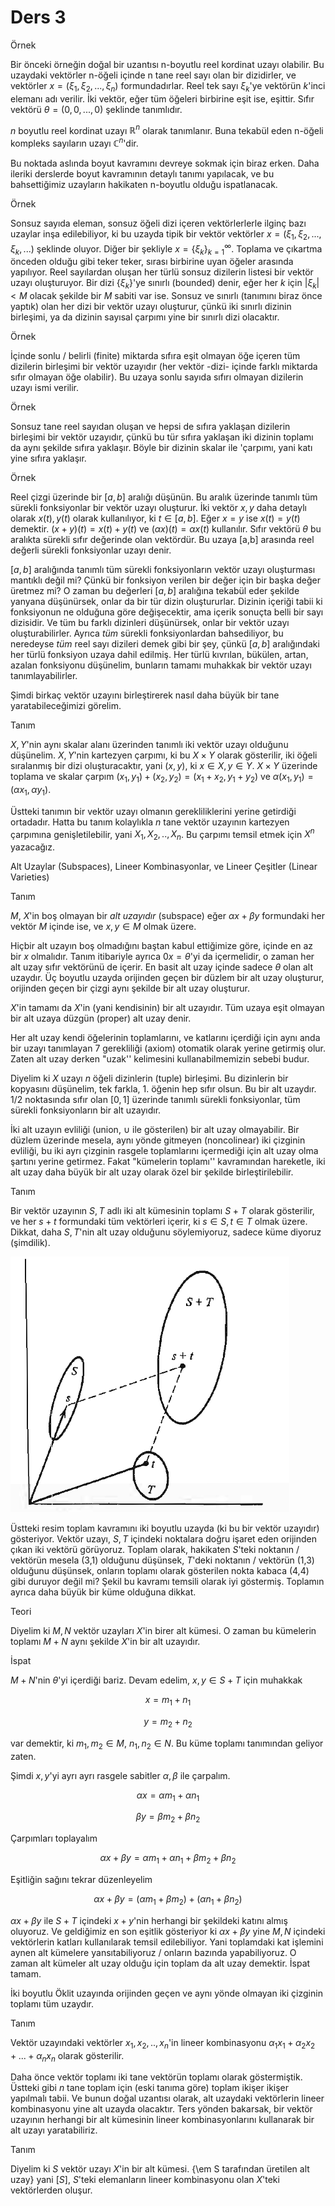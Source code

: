 # Ders 3

Örnek 

Bir önceki örneğin doğal bir uzantısı n-boyutlu reel kordinat uzayı
olabilir. Bu uzaydaki vektörler n-öğeli içinde n tane reel sayı olan bir
dizidirler, ve vektörler $x = (\xi_1, \xi_2,...,\xi_n)$
formundadırlar. Reel tek sayı $\xi_k$'ye vektörün $k$'inci elemanı adı
verilir. İki vektör, eğer tüm öğeleri birbirine eşit ise, eşittir. Sıfır
vektörü $\theta = (0,0,...,0)$ şeklinde tanımlıdır. 

$n$ boyutlu reel kordinat uzayı $\mathbb{R}^n$ olarak tanımlanır. Buna
tekabül eden n-öğeli kompleks sayıların uzayı $\mathbb{C}^n$'dir.

Bu noktada aslında boyut kavramını devreye sokmak için biraz erken. Daha
ileriki derslerde boyut kavramının detaylı tanımı yapılacak, ve bu
bahsettiğimiz uzayların hakikaten n-boyutlu olduğu ispatlanacak.

Örnek 

Sonsuz sayıda eleman, sonsuz öğeli dizi içeren vektörlerlerle ilginç bazı
uzaylar inşa edilebiliyor, ki bu uzayda tipik bir vektör vektörler
$x = (\xi_1, \xi_2,...,\xi_k,...)$ şeklinde oluyor. Diğer bir şekliyle
$x = \{\xi_k\}_{k=1}^{\infty}$.  Toplama ve çıkartma önceden olduğu gibi
teker teker, sırası birbirine uyan öğeler arasında yapılıyor. Reel
sayılardan oluşan her türlü sonsuz dizilerin listesi bir vektör uzayı
oluşturuyor. Bir dizi $\{\xi_k\}$'ye sınırlı (bounded) denir, eğer her $k$
için $|\xi_k| < M$ olacak şekilde bir $M$ sabiti var ise. Sonsuz ve sınırlı
(tanımını biraz önce yaptık) olan her dizi bir vektör uzayı oluşturur,
çünkü iki sınırlı dizinin birleşimi, ya da dizinin sayısal çarpımı yine bir
sınırlı dizi olacaktır.

Örnek 

İçinde sonlu / belirli (finite) miktarda sıfıra eşit olmayan öğe içeren tüm
dizilerin birleşimi bir vektör uzayıdır (her vektör -dizi- içinde farklı
miktarda sıfır olmayan öğe olabilir). Bu uzaya sonlu sayıda sıfırı olmayan
dizilerin uzayı ismi verilir. 

Örnek

Sonsuz tane reel sayıdan oluşan ve hepsi de sıfıra yaklaşan dizilerin
birleşimi bir vektör uzayıdır, çünkü bu tür sıfıra yaklaşan iki dizinin
toplamı da aynı şekilde sıfıra yaklaşır. Böyle bir dizinin skalar ile
'çarpımı, yani katı yine sıfıra yaklaşır. 

Örnek 

Reel çizgi üzerinde bir $[a,b]$ aralığı düşünün. Bu aralık üzerinde tanımlı
tüm sürekli fonksiyonlar bir vektör uzayı oluşturur. İki vektör $x,y$ daha
detaylı olarak $x(t),y(t)$ olarak kullanılıyor, ki $t \in [a,b]$. Eğer
$x = y$ ise $x(t) = y(t)$ demektir. $(x+y)(t) = x(t) + y(t)$ ve
$(\alpha x)(t) = \alpha x(t)$ kullanılır. Sıfır vektörü $\theta$ bu
aralıkta sürekli sıfır değerinde olan vektördür.  Bu uzaya [a,b] arasında
reel değerli sürekli fonksiyonlar uzayı denir.

$[a,b]$ aralığında tanımlı tüm sürekli fonksiyonların vektör uzayı
oluşturması mantıklı değil mi? Çünkü bir fonksiyon verilen bir değer için
bir başka değer üretmez mi? O zaman bu değerleri $[a,b]$ aralığına tekabül
eder şekilde yanyana düşünürsek, onlar da bir tür dizin
oluştururlar. Dizinin içeriği tabii ki fonksiyonun ne olduğuna göre
değişecektir, ama içerik sonuçta belli bir sayı dizisidir. Ve tüm bu farklı
dizinleri düşünürsek, onlar bir vektör uzayı oluşturabilirler. Ayrıca
*tüm* sürekli fonksiyonlardan bahsediliyor, bu neredeyse
*tüm* reel sayı dizileri demek gibi bir şey, çünkü $[a,b]$
aralığındaki her türlü fonksiyon uzaya dahil edilmiş. Her türlü kıvrılan,
bükülen, artan, azalan fonksiyonu düşünelim, bunların tamamı muhakkak bir
vektör uzayı tanımlayabilirler.

Şimdi birkaç vektör uzayını birleştirerek nasıl daha büyük bir tane
yaratabileceğimizi görelim. 

Tanım

$X,Y$'nin aynı skalar alanı üzerinden tanımlı iki vektör uzayı olduğunu
düşünelim. $X,Y$'nin kartezyen çarpımı, ki bu $X \times Y$ olarak
gösterilir, iki öğeli sıralanmış bir dizi oluşturacaktır, 
yani $(x,y)$, ki $x \in X, y \in Y$. $X \times Y$ üzerinde toplama ve
skalar çarpım $(x_1,y_1) + (x_2,y_2) = (x_1+x_2, y_1+y_2)$ ve
$\alpha(x_1,y_1) = (\alpha x_1,\alpha y_1)$. 

Üstteki tanımın bir vektör uzayı olmanın gerekliliklerini yerine getirdiği
ortadadır. Hatta bu tanım kolaylıkla $n$ tane vektör uzayının kartezyen
çarpımına genişletilebilir, yani $X_1,X_2,..,X_n$. Bu çarpımı temsil etmek
için $X^n$ yazacağız. 

Alt Uzaylar (Subspaces), Lineer Kombinasyonlar, ve Lineer Çeşitler (Linear
Varieties)

Tanım 

$M$, $X$'in boş olmayan bir *alt uzayıdır* (subspace) eğer
$\alpha x + \beta y$ formundaki her vektör $M$ içinde ise, ve $x,y \in M$
olmak üzere.

Hiçbir alt uzayın boş olmadığını baştan kabul ettiğimize göre, içinde en az
bir $x$ olmalıdır. Tanım itibariyle ayrıca $0 x = \theta$'yi da
içermelidir, o zaman her alt uzay sıfır vektörünü de içerir. En basit alt
uzay içinde sadece $\theta$ olan alt uzaydır. Üç boyutlu uzayda orijinden
geçen bir düzlem bir alt uzay oluşturur, orijinden geçen bir çizgi aynı
şekilde bir alt uzay oluşturur.

$X$'in tamamı da $X$'in (yani kendisinin) bir alt uzayıdır. Tüm uzaya eşit
olmayan bir alt uzaya düzgün (proper) alt uzay denir.

Her alt uzay kendi öğelerinin toplamlarını, ve katlarını içerdiği için aynı
anda bir uzayı tanımlayan 7 gerekliliği (axiom) otomatik olarak yerine
getirmiş olur. Zaten alt uzay derken "uzak'' kelimesini kullanabilmemizin
sebebi budur.

Diyelim ki $X$ uzayı $n$ öğeli dizinlerin (tuple) birleşimi. Bu dizinlerin
bir kopyasını düşünelim, tek farkla, 1. öğenin hep sıfır olsun. Bu bir alt
uzaydır. $1/2$ noktasında sıfır olan $[0,1]$ üzerinde tanımlı sürekli
fonksiyonlar, tüm sürekli fonksiyonların bir alt uzayıdır.

İki alt uzayın evliliği (union, $\cup$ ile gösterilen) bir alt uzay
olmayabilir. Bir düzlem üzerinde mesela, aynı yönde gitmeyen (noncolinear)
iki çizginin evliliği, bu iki ayrı çizginin rasgele toplamlarını içermediği
için alt uzay olma şartını yerine getirmez. Fakat "kümelerin toplamı''
kavramından hareketle, iki alt uzay daha büyük bir alt uzay olarak özel bir
şekilde birleştirilebilir.

Tanım

Bir vektör uzayının $S,T$ adlı iki alt kümesinin toplamı $S+T$ olarak
gösterilir, ve her $s+t$ formundaki tüm vektörleri içerir, ki $s \in S,t \in T$ 
olmak üzere. Dikkat, daha $S,T$'nin alt uzay olduğunu söylemiyoruz,
sadece küme diyoruz (şimdilik).

![](3_1.png)

Üstteki resim toplam kavramını iki boyutlu uzayda (ki bu bir vektör
uzayıdır) gösteriyor. Vektör uzayı, $S,T$ içindeki noktalara doğru işaret
eden orijinden çıkan iki vektörü görüyoruz. Toplam olarak, hakikaten
$S$'teki noktanın / vektörün mesela (3,1) olduğunu düşünsek, $T$'deki
noktanın / vektörün (1,3) olduğunu düşünsek, onların toplamı olarak
gösterilen nokta kabaca (4,4) gibi duruyor değil mi? Şekil bu kavramı
temsili olarak iyi göstermiş. Toplamın ayrıca daha büyük bir küme olduğuna
dikkat.

Teori 

Diyelim ki $M,N$ vektör uzayları $X$'in birer alt kümesi. O zaman bu kümelerin
toplamı $M + N$ aynı şekilde $X$'in bir alt uzayıdır. 

İspat 

$M+N$'nin $\theta$'yi içerdiği bariz. Devam edelim, $x,y \in S+T$ için
muhakkak 

$$ x = m_1 + n_1 $$

$$ y = m_2 + n_2 $$

var demektir, ki $m_1,m_2 \in M$, $n_1,n_2 \in N$. Bu küme toplamı
tanımından geliyor zaten. 

Şimdi $x,y$'yi ayrı ayrı rasgele sabitler $\alpha,\beta$ ile çarpalım. 

$$
\alpha x = \alpha m_1 + \alpha n_1
$$

$$
\beta y = \beta m_2 + \beta n_2
$$

Çarpımları toplayalım

$$
\alpha x + \beta y  = \alpha m_1 + \alpha n_1 + \beta m_2 + \beta n_2
$$

Eşitliğin sağını tekrar düzenleyelim

$$
\alpha x + \beta y  = (\alpha m_1 + \beta m_2) + (\alpha n_1  + \beta n_2 )
$$

$\alpha x + \beta y$ ile $S+T$ içindeki $x+y$'nin herhangi bir şekildeki
katını almış oluyoruz. Ve geldiğimiz en son eşitlik gösteriyor 
ki $\alpha x + \beta y$ yine $M,N$ içindeki vektörlerin katları kullanılarak 
temsil edilebiliyor. Yani toplamdaki kat işlemini aynen alt kümelere
yansıtabiliyoruz / onların bazında yapabiliyoruz. O zaman alt kümeler alt
uzay olduğu için toplam da alt uzay demektir. İspat tamam.

İki boyutlu Öklit uzayında orijinden geçen ve aynı yönde olmayan iki çizginin
toplamı tüm uzaydır. 

Tanım

Vektör uzayındaki vektörler $x_1,x_2,..,x_n$'in lineer kombinasyonu
$\alpha_1 x_1 + \alpha_2 x_2 + ... + \alpha_n x_n$ olarak gösterilir. 

Daha önce vektör toplamı iki tane vektörün toplamı olarak
göstermiştik. Üstteki gibi $n$ tane toplam için (eski tanıma göre) toplam
ikişer ikişer yapılmalı tabii. Ve bunun doğal uzantısı olarak, alt
uzaydaki vektörlerin lineer kombinasyonu yine alt uzayda olacaktır. Ters
yönden bakarsak, bir vektör uzayının herhangi bir alt kümesinin lineer
kombinasyonlarını kullanarak bir alt uzayı yaratabiliriz. 

Tanım

Diyelim ki $S$ vektör uzayı $X$'in bir alt kümesi. {\em S tarafından
  üretilen alt uzay} yani $[S]$, $S$'teki elemanların lineer
kombinasyonu olan $X$'teki vektörlerden oluşur. 


